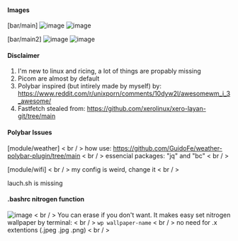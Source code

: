 #### Images
[bar/main]
![image](https://github.com/user-attachments/assets/a7649086-8e00-4f03-aa23-47a6431dda44)
![image](https://github.com/user-attachments/assets/5c7e243d-9746-472e-bc27-e1b0a3c02b16)

[bar/main2]
![image](https://github.com/user-attachments/assets/04d7f731-b6c5-4a3c-ab60-69c922a8a7a0)
![image](https://github.com/user-attachments/assets/6f47b779-5628-4790-8eee-8d5076c3f3f8)

#### Disclaimer
1. I'm new to linux and ricing, a lot of things are propably missing
2. Picom are almost by default
3. Polybar inspired (but intirely made by myself) by: https://www.reddit.com/r/unixporn/comments/10dyw2l/awesomewm_i_3_awesome/
4. Fastfetch stealed from: https://github.com/xerolinux/xero-layan-git/tree/main

#### Polybar Issues
[module/weather] < br / >
how use: https://github.com/GuidoFe/weather-polybar-plugin/tree/main < br / >
essencial packages: "jq" and "bc" < br / >

[module/wifi] < br / >
my config is weird, change it < br / >

lauch.sh is missing

#### .bashrc nitrogen function
![image](https://github.com/user-attachments/assets/10744c4e-1b85-4e04-bfda-a85bd3986b12) < br / >
You can erase if you don't want. It makes easy set nitrogen wallpaper by terminal: < br / >
`wp wallpaper-name` < br / >
no need for .x extentions (.jpeg .jpg .png) < br / >
